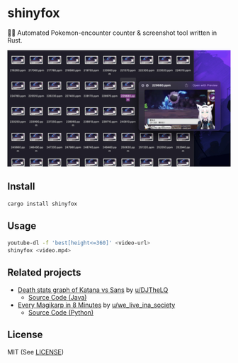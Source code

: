 # shinyfox

🦊✨ Automated Pokemon-encounter counter & screenshot tool written in Rust.

![ss](https://github.com/holodata/shinyfox/blob/main/.github/ss.jpg?raw=true)

## Install

```bash
cargo install shinyfox
```

## Usage

```bash
youtube-dl -f 'best[height<=360]' <video-url>
shinyfox <video.mp4>
```

## Related projects

- [Death stats graph of Katana vs Sans](https://www.reddit.com/r/Hololive/comments/lusmr0/death_stats_graph_of_katana_vs_sans/) by [u/DJTheLQ](https://www.reddit.com/user/DJTheLQ/)
  - [Source Code (Java)](https://gist.github.com/TheLQ/cb4c7fba6329246955f1c174733e90e6)
- [Every Magikarp in 8 Minutes](https://www.reddit.com/r/Hololive/comments/ro2xbr/every_magikarp_in_8_minutes_thank_you_shiny/hpyz7rs/?context=3) by [u/we_live_ina_society](https://www.reddit.com/user/we_live_ina_society/)
  - [Source Code (Python)](https://pastebin.com/2E5h6TbJ)

## License

MIT (See [LICENSE](./LICENSE))
